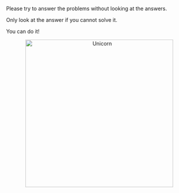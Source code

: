 Please try to answer the problems without looking at the answers.

Only look at the answer if you cannot solve it.

You can do it!

<p align="center">
  <img height="400" alt="Unicorn" src="https://c.tenor.com/GN73MKBawZYAAAAi/busy-cute.gif" />
</p>

